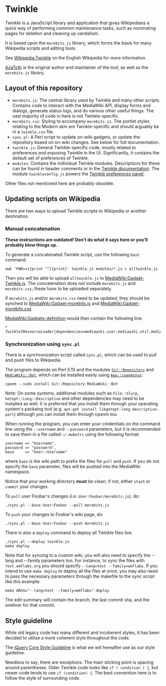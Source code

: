 Twinkle
=======

Twinkle is a JavaScript library and application that gives Wikipedians a quick way of performing common maintenance tasks, such as nominating pages for deletion and cleaning up vandalism.

It is based upon the `morebits.js` library, which forms the basis for many Wikipedia scripts and editing tools.

See [Wikipedia:Twinkle][] on the English Wikipedia for more information.

[AzaToth][] is the original author and maintainer of the tool, as well as the `morebits.js` library.

Layout of this repository
-------------------------

* `morebits.js`: The central library used by Twinkle and many other scripts. Contains code to interact with the MediaWiki API, display forms and dialogs, generate status logs, and do various other useful things. The vast majority of code in here is not Twinkle-specific.
* `morebits.css`: Styling to accompany `morebits.js`. The portlet styles relating to the Modern skin are Twinkle-specific and should arguably be in a `twinkle.css` file.
* `sync.pl`: A Perl script to update on-wiki gadgets, or update the repository based on on-wiki changes. See below for full documentation.
* `twinkle.js`: General Twinkle-specific code, mostly related to preferences and exposing Twinkle in the UI. Significantly, it contains the default set of preferences of Twinkle.
* `modules`: Contains the individual Twinkle modules. Descriptions for these can be found in header comments or in the [Twinkle documentation][]. The module `twinkleconfig.js` powers the [Twinkle preferences panel][WP:TWPREFS].

Other files not mentioned here are probably obsolete.

Updating scripts on Wikipedia
-----------------------------

There are two ways to upload Twinkle scripts to Wikipedia or another destination.

### Manual concatenation

**These instructions are outdated! Don't do what it says here or you'll probably blow things up.**

To generate a concatenated Twinkle script, use the following `bash` command:

    awk 'FNR==1{print ""}{print}' twinkle.js modules/*.js > alltwinkle.js

Then you will be able to upload `alltwinkle.js` to [MediaWiki:Gadget-Twinkle.js][]. The concatenation does not include `morebits.js` and `morebits.css`; these have to be uploaded separately.

If `morebits.js` and/or `morebits.css` need to be updated, they should be synched to [MediaWiki:Gadget-morebits.js][] and [MediaWiki:Gadget-morebits.css][].

[MediaWiki:Gadgets-definition][] would then contain the following line:

    * Twinkle[ResourceLoader|dependencies=mediawiki.user,mediawiki.util,mediawiki.RegExp,jquery.ui.dialog,jquery.tipsy,moment|rights=autoconfirmed|type=general]|morebits.js|morebits.css|Twinkle.js|twinkleprod.js|twinkleimage.js|twinklebatchundelete.js|twinklewarn.js|twinklespeedy.js|friendlyshared.js|twinklediff.js|twinkleunlink.js|friendlytag.js|twinkledeprod.js|friendlywelcome.js|twinklexfd.js|twinklebatchdelete.js|twinklebatchprotect.js|twinkleconfig.js|twinklefluff.js|twinkleprotect.js|twinklearv.js|twinkleblock.js|friendlytalkback.js

### Synchronization using `sync.pl`

There is a synchronization script called `sync.pl`, which can be used to pull and push files to Wikipedia.

The program depends on Perl 5.10 and the modules [`Git::Repository`][Git::Repository] and [`MediaWiki::Bot`][MediaWiki::Bot], which can be installed easily using [`App::cpanminus`][App::cpanminus]:

    cpanm --sudo install Git::Repository MediaWiki::Bot

Note: On some systems, additional modules such as `File::Slurp`, `Getopt::Long::Descriptive` and other dependencies may need to be installed as well. It is preferred that you install them through your operating system's packaing tool (e.g. `apt-get install libgetopt-long-descriptive-perl`) although you can install them through cpanm too.

When running the program, you can enter your credentials on the command line using the `--username` and `--password` parameters, but it is recommended to save them in a file called `~/.mwbotrc` using the following format:

    username => "Username",
    password => "password",
    base     => "User::Username"

where `base` is the wiki path to prefix the files for `pull` and `push`. If you do not specify the `base` parameter, files will be pushed into the MediaWiki namespace.

Notice that your working directory **must** be clean; if not, either `stash` or `commit` your changes.

To `pull` user Foobar's changes (i.e. `User:Foobar/morebits.js`), do:

    ./sync.pl --base User:Foobar --pull morebits.js

To `push` your changes to Foobar's wiki page, do:

    ./sync.pl --base User:Foobar --push morebits.js

There is also a `deploy` command to deploy all Twinkle files live.

    ./sync.pl --deploy twinkle.js
    make deploy

Note that for syncing to a custom wiki, you will also need to specify the --lang and --family parameters too. For instance, to sync the files with `test.wmflabs.org` you should specify `--lang=test --family=wmflabs`. If you intend to use `make deploy` to deploy all the files at once, you may also need to pass the necessary parameters through the makefile to the sync script like this example:

    make ARGS="--lang=test --family=wmflabs" deploy

The edit summary will contain the branch, the last commit sha, and the oneliner for that commit.

Style guideline
---------------

While old legacy code has many different and incoherent styles, it has been decided to utilize a more coherent style throughout the code.

The [jQuery Core Style Guideline][jq_style] is what we will hereafter use as our style guideline.

Needless to say, there are exceptions. The main sticking point is spacing around parentheses. Older Twinkle code looks like `if ( condition ) {`, but newer code tends to use `if (condition) {`. The best convention here is to follow the style of surrounding code.

[Wikipedia:Twinkle]: https://en.wikipedia.org/wiki/Wikipedia:Twinkle
[AzaToth]: https://en.wikipedia.org/wiki/User:AzaToth
[Twinkle documentation]: https://en.wikipedia.org/wiki/Wikipedia:Twinkle/doc
[WP:TWPREFS]: https://en.wikipedia.org/wiki/WP:TWPREFS
[MediaWiki:Gadget-Twinkle.js]: https://en.wikipedia.org/wiki/MediaWiki:Gadget-Twinkle.js
[User:AzaToth/twinkle.js]: https://en.wikipedia.org/wiki/User:AzaToth/twinkle.js
[MediaWiki:Gadget-morebits.js]: https://en.wikipedia.org/wiki/MediaWiki:Gadget-morebits.js
[MediaWiki:Gadget-morebits.css]: https://en.wikipedia.org/wiki/MediaWiki:Gadget-morebits.css
[MediaWiki:Gadgets-definition]: https://en.wikipedia.org/wiki/MediaWiki:Gadgets-definition
[Git::Repository]: http://search.cpan.org/perldoc?Git%3A%3ARepository
[MediaWiki::Bot]: http://search.cpan.org/perldoc?MediaWiki%3A%3ABot
[App::cpanminus]: http://search.cpan.org/perldoc?App%3A%3Acpanminus
[jq_style]: http://contribute.jquery.org/style-guide/js/
